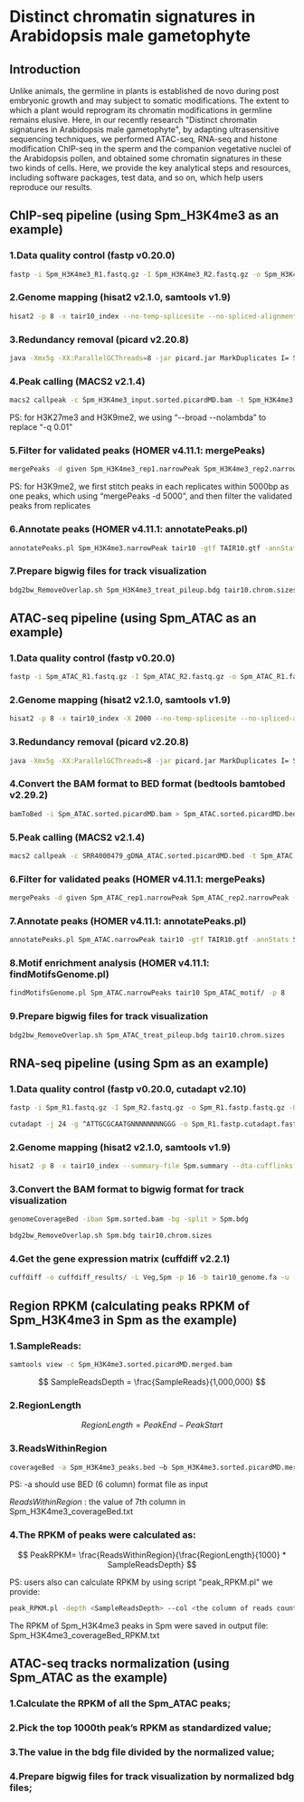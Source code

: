 # Distinct chromatin signatures in Arabidopsis male gametophyte

## Introduction
Unlike animals, the germline in plants is established de novo during post embryonic growth and may subject to somatic modifications.
The extent to which a plant would reprogram its chromatin modifications in germline remains elusive.
Here, in our recently research "Distinct chromatin signatures in Arabidopsis male gametophyte", by adapting ultrasensitive sequencing techniques, we performed ATAC-seq, RNA-seq and histone modification ChIP-seq in the sperm and the companion vegetative nuclei of the Arabidopsis pollen, and obtained some chromatin signatures in these two kinds of cells.
Here, we provide the key analytical steps and resources, including software packages, test data, and so on, which help users reproduce our results.


## ChIP-seq pipeline (using Spm_H3K4me3 as an example)
### 1.Data quality control (fastp v0.20.0)
```bash
fastp -i Spm_H3K4me3_R1.fastq.gz -I Spm_H3K4me3_R2.fastq.gz -o Spm_H3K4me3_R1.fastp.fastq.gz -O Spm_H3K4me3_R2.fastp.fastq.gz -w 8 -l 25 --detect_adapter_for_pe -j Spm_H3K4me3.fastp.json -h Spm_H3K4me3.fastp.html
```
### 2.Genome mapping (hisat2 v2.1.0, samtools v1.9)
```bash
hisat2 -p 8 -x tair10_index --no-temp-splicesite --no-spliced-alignment --summary-file Spm_H3K4me3.summary -1 Spm_H3K4me3_R1.fastp.fastq.gz -2 Spm_H3K4me3_R2.fastp.fastq.gz | samtools view -ShuF 4 -q 30 -f 2 -@ 2 - | samtools sort -@ 2 -o Spm_H3K4me3.sorted.bam -
```

### 3.Redundancy removal (picard v2.20.8)
```bash
java -Xmx5g -XX:ParallelGCThreads=8 -jar picard.jar MarkDuplicates I= Spm_H3K4me3.sorted.bam O= Spm_H3K4me3.sorted.picardMD.bam M= Spm_H3K4me3.sorted.picardMD.txt REMOVE_DUPLICATES=true 
```

### 4.Peak calling (MACS2 v2.1.4)
```bash
macs2 callpeak -c Spm_H3K4me3_input.sorted.picardMD.bam -t Spm_H3K4me3.sorted.picardMD.bam -f BAMPE -g 1.053e8 –keep-dup all -q 0.01 -n Spm_H3K4me3 --outdir macs2/ -B –SPMR
```

PS: for H3K27me3 and H3K9me2, we using “--broad --nolambda” to replace “-q 0.01”

### 5.Filter for validated peaks (HOMER v4.11.1: mergePeaks)
```bash
mergePeaks -d given Spm_H3K4me3_rep1.narrowPeak Spm_H3K4me3_rep2.narrowPeak Spm_H3K4me3_rep 3.narrowPeak -venn mergePeaks_narrow_H3K4me3_Spm_given.venn -prefix mergePeaks_narrow_H3K4me3_Spm_given -matrix mergePeaks_narrow_H3K4me3_Spm_given
```

PS: for H3K9me2, we first stitch peaks in each replicates within 5000bp as one peaks, which using “mergePeaks -d 5000”, and then filter the validated peaks from replicates

### 6.Annotate peaks (HOMER v4.11.1: annotatePeaks.pl)
```bash
annotatePeaks.pl Spm_H3K4me3.narrowPeak tair10 -gtf TAIR10.gtf -annStats Spm_H3K4me3_tair10.annStats > Spm_H3K4me3_tair10.annotate
```
### 7.Prepare bigwig files for track visualization
```bash
bdg2bw_RemoveOverlap.sh Spm_H3K4me3_treat_pileup.bdg tair10.chrom.sizes
```

## ATAC-seq pipeline (using Spm_ATAC as an example)
### 1.Data quality control (fastp v0.20.0)
```bash
fastp -i Spm_ATAC_R1.fastq.gz -I Spm_ATAC_R2.fastq.gz -o Spm_ATAC_R1.fastp.fastq.gz -O Spm_ATAC_R2.fastp.fastq.gz -w 8 -l 25 --detect_adapter_for_pe -j Spm_ATAC.fastp.json -h Spm_ATAC.fastp.html
```
### 2.Genome mapping (hisat2 v2.1.0, samtools v1.9)
```bash
hisat2 -p 8 -x tair10_index -X 2000 --no-temp-splicesite --no-spliced-alignment --summary-file Spm_ATAC.summary -1 Spm_ATAC_R1.fastp.fastq.gz -2 Spm_ATAC_R2.fastp.fastq.gz | samtools view -ShuF 4 -q 30 -f 2 -@ 2 - | samtools sort -@ 2 -o Spm_ATAC.sorted.bam -
```
### 3.Redundancy removal (picard v2.20.8)
```bash
java -Xmx5g -XX:ParallelGCThreads=8 -jar picard.jar MarkDuplicates I= Spm_ATAC.sorted.bam O= Spm_ATAC.sorted.picardMD.bam M= Spm_ATAC.sorted.picardMD.txt REMOVE_DUPLICATES=true 
```
### 4.Convert the BAM format to BED format (bedtools bamtobed v2.29.2)
```bash
bamToBed -i Spm_ATAC.sorted.picardMD.bam > Spm_ATAC.sorted.picardMD.bed
```
### 5.Peak calling (MACS2 v2.1.4)
```bash
macs2 callpeak -c SRR4000479_gDNA_ATAC.sorted.picardMD.bed -t Spm_ATAC.sorted.picardMD.bed -f BED -g 1.053e8 –keep-dup all -n Spm_ATAC --outdir macs2/ -B –SPMR --nomodel --shift -100 --extsize 200
```
### 6.Filter for validated peaks (HOMER v4.11.1: mergePeaks)
```bash
mergePeaks -d given Spm_ATAC_rep1.narrowPeak Spm_ATAC_rep2.narrowPeak -venn mergePeaks_narrow_ATAC_Spm_given.venn -prefix mergePeaks_narrow_ATAC_Spm_given -matrix mergePeaks_narrow_ATAC_Spm_given
```
### 7.Annotate peaks (HOMER v4.11.1: annotatePeaks.pl)
```bash
annotatePeaks.pl Spm_ATAC.narrowPeak tair10 -gtf TAIR10.gtf -annStats Spm_ATAC_tair10.annStats > Spm_ATAC_tair10. annotate
```
### 8.Motif enrichment analysis (HOMER v4.11.1: findMotifsGenome.pl)
```bash
findMotifsGenome.pl Spm_ATAC.narrowPeaks tair10 Spm_ATAC_motif/ -p 8
```
### 9.Prepare bigwig files for track visualization
```bash
bdg2bw_RemoveOverlap.sh Spm_ATAC_treat_pileup.bdg tair10.chrom.sizes
```

## RNA-seq pipeline (using Spm as an example)
### 1.Data quality control (fastp v0.20.0, cutadapt v2.10)
```bash
fastp -i Spm_R1.fastq.gz -I Spm_R2.fastq.gz -o Spm_R1.fastp.fastq.gz -O Spm_R2.fastp.fastq.gz -w 8 -q 20 –u 20 -j Spm.fastp.json -h Spm.fastp.html

cutadapt -j 24 -g ^ATTGCGCAATGNNNNNNNNGGG -o Spm_R1.fastp.cutadapt.fastq.gz -p Spm_R2.fastp.cutadapt.fastq.gz Spm_R1.fastp.fastq.gz Spm_R2.fastp.fastq.gz
```
### 2.Genome mapping (hisat2 v2.1.0, samtools v1.9)
```bash
hisat2 -p 8 -x tair10_index --summary-file Spm.summary --dta-cufflinks -1 Spm_R1.fastp.cutadapt.fastq.gz -2 Spm_R2.fastp.cutadapt.fastq.gz | samtools view -ShuF 4 -q 30 -f 2 -@ 2 - | samtools sort -@ 2 -o Spm.sorted.bam -
```
### 3.Convert the BAM format to bigwig format for track visualization
```bash
genomeCoverageBed -ibam Spm.sorted.bam -bg -split > Spm.bdg

bdg2bw_RemoveOverlap.sh Spm.bdg tair10.chrom.sizes
```

### 4.Get the gene expression matrix (cuffdiff v2.2.1)
```bash
cuffdiff -o cuffdiff_results/ -L Veg,Spm -p 16 -b tair10_genome.fa -u --library-type fr-unstranded TAIR10.gtf Veg.sorted.bam Spm.sorted.bam
```


## Region RPKM (calculating peaks RPKM of Spm_H3K4me3 in Spm as the example)
### 1.SampleReads: 
```bash
samtools view -c Spm_H3K4me3.sorted.picardMD.merged.bam
```

$$
SampleReadsDepth = \frac{SampleReads}{1,000,000}
$$


### 2.RegionLength

$$
RegionLength = PeakEnd - PeakStart
$$

### 3.ReadsWithinRegion
```bash
coverageBed -a Spm_H3K4me3_peaks.bed –b Spm_H3K4me3.sorted.picardMD.merged.bam > Spm_H3K4me3_coverageBed.txt
```

PS: -a should use BED (6 column) format file as input

$ReadsWithinRegion$ : the value of 7th column in Spm_H3K4me3_coverageBed.txt

### 4.The RPKM of peaks were calculated as:
$$
PeakRPKM= \frac{ReadsWithinRegion}{\frac{RegionLength}{1000} * SampleReadsDepth} 
$$

PS: users also can calculate RPKM by using script "peak_RPKM.pl" we provide:

```bash
peak_RPKM.pl -depth <SampleReadsDepth> --col <the column of reads counts,default:7> --input Spm_H3K4me3_coverageBed.txt --output Spm_H3K4me3_coverageBed_RPKM.txt
```

The RPKM of Spm_H3K4me3 peaks in Spm were saved in output file: Spm_H3K4me3_coverageBed_RPKM.txt 

## ATAC-seq tracks normalization (using Spm_ATAC as the example)
### 1.Calculate the RPKM of all the Spm_ATAC peaks;
### 2.Pick the top 1000th peak’s RPKM as standardized value;
### 3.The value in the bdg file divided by the normalized value;
### 4.Prepare bigwig files for track visualization by normalized bdg files;
